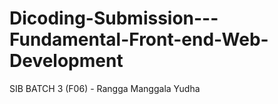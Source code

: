 # Dicoding-Submission---Fundamental-Front-end-Web-Development

SIB BATCH 3 (F06) - Rangga Manggala Yudha
